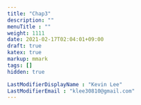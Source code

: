 ```yaml
---
title: "Chap3"
description: ""
menuTitle : ""
weight: 1111
date: 2021-02-17T02:04:01+09:00
draft: true
katex: true
markup: mmark
tags: []
hidden: true

LastModifierDisplayName : "Kevin Lee"
LastModifierEmail : "klee30810@gmail.com"
---
```


